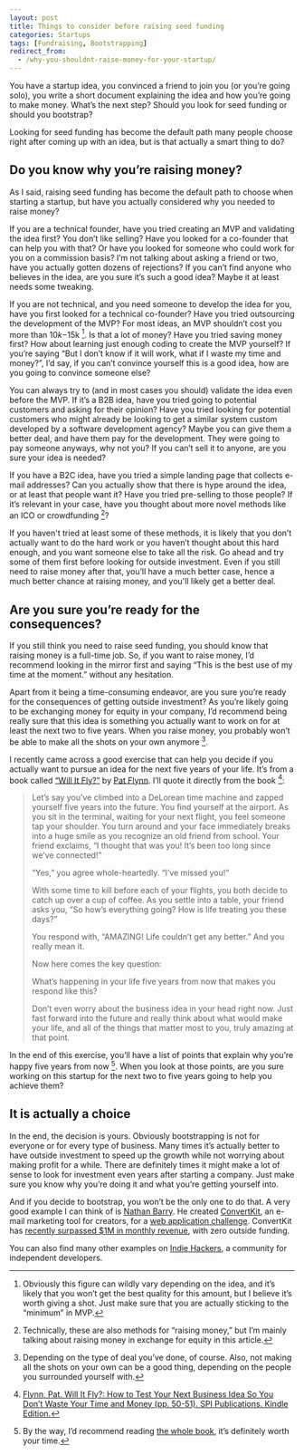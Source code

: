 ```yaml
---
layout: post
title: Things to consider before raising seed funding
categories: Startups
tags: [Fundraising, Bootstrapping]
redirect_from:
  - /why-you-shouldnt-raise-money-for-your-startup/
---
```


You have a startup idea, you convinced a friend to join you (or you’re going solo), you write a short document explaining the idea and how you’re going to make money. What’s the next step? Should you look for seed funding or should you bootstrap?

Looking for seed funding has become the default path many people choose right after coming up with an idea, but is that actually a smart thing to do?

## Do you know why you’re raising money?
As I said, raising seed funding has become the default path to choose when starting a startup, but have you actually considered why you needed to raise money?

If you are a technical founder, have you tried creating an MVP and validating the idea first? You don’t like selling? Have you looked for a co-founder that can help you with that? Or have you looked for someone who could work for you on a commission basis? I’m not talking about asking a friend or two, have you actually gotten dozens of rejections? If you can’t find anyone who believes in the idea, are you sure it’s such a good idea? Maybe it at least needs some tweaking.

If you are not technical, and you need someone to develop the idea for you, have you first looked for a technical co-founder? Have you tried outsourcing the development of the MVP? For most ideas, an MVP shouldn’t cost you more than $10k-$15k [^1]. Is that a lot of money? Have you tried saving money first? How about learning just enough coding to create the MVP yourself? If you’re saying “But I don’t know if it will work, what if I waste my time and money?”, I’d say, if you can’t convince yourself this is a good idea, how are you going to convince someone else?

You can always try to (and in most cases you should) validate the idea even before the MVP. If it’s a B2B idea, have you tried going to potential customers and asking for their opinion? Have you tried looking for potential customers who might already be looking to get a similar system custom developed by a software development agency? Maybe you can give them a better deal, and have them pay for the development. They were going to pay someone anyways, why not you? If you can’t sell it to anyone, are you sure your idea is needed?

If you have a B2C idea, have you tried a simple landing page that collects e-mail addresses? Can you actually show that there is hype around the idea, or at least that people want it? Have you tried pre-selling to those people? If it’s relevant in your case, have you thought about more novel methods like an ICO or crowdfunding [^2]?

If you haven't tried at least some of these methods, it is likely that you don’t actually want to do the hard work or you haven’t thought about this hard enough, and you want someone else to take all the risk. Go ahead and try some of them first before looking for outside investment. Even if you still need to raise money after that, you’ll have a much better case, hence a much better chance at raising money, and you'll likely get a better deal.

## Are you sure you’re ready for the consequences?
If you still think you need to raise seed funding, you should know that raising money is a full-time job. So, if you want to raise money, I’d recommend looking in the mirror first and saying “This is the best use of my time at the moment.” without any hesitation.

Apart from it being a time-consuming endeavor, are you sure you’re ready for the consequences of getting outside investment? As you’re likely going to be exchanging money for equity in your company, I’d recommend being really sure that this idea is something you actually want to work on for at least the next two to five years. When you raise money, you probably won’t be able to make all the shots on your own anymore [^3].

I recently came across a good exercise that can help you decide if you actually want to pursue an idea for the next five years of your life. It’s from a book called [“Will It Fly?”](https://amzn.to/2rFurQG) by [Pat Flynn](https://www.smartpassiveincome.com/). I’ll quote it directly from the book [^4]:

> Let’s say you’ve climbed into a DeLorean time machine and zapped yourself five years into the future. You find yourself at the airport. As you sit in the terminal, waiting for your next flight, you feel someone tap your shoulder. You turn around and your face immediately breaks into a huge smile as you recognize an old friend from school. Your friend exclaims, “I thought that was you! It’s been too long since we’ve connected!”
>
> “Yes,” you agree whole-heartedly. “I’ve missed you!”
>
> With some time to kill before each of your flights, you both decide to catch up over a cup of coffee. As you settle into a table, your friend asks you, “So how’s everything going? How is life treating you these days?”
>
> You respond with, “AMAZING! Life couldn’t get any better.” And you really mean it.
>
> Now here comes the key question:
>
> What’s happening in your life five years from now that makes you respond like this?
>
> Don’t even worry about the business idea in your head right now. Just fast forward into the future and really think about what would make your life, and all of the things that matter most to you, truly amazing at that point.

In the end of this exercise, you’ll have a list of points that explain why you’re happy five years from now [^5]. When you look at those points, are you sure working on this startup for the next two to five years going to help you achieve them?

## It is actually a choice
In the end, the decision is yours. Obviously bootstrapping is not for everyone or for every type of business. Many times it’s actually better to have outside investment to speed up the growth while not worrying about making profit for a while. There are definitely times it might make a lot of sense to look for investment even years after starting a company. Just make sure you know why you’re doing it and what you’re getting yourself into.

And if you decide to bootstrap, you won’t be the only one to do that. A very good example I can think of is [Nathan Barry](http://nathanbarry.com/). He created [ConvertKit](https://mbsy.co/m3wjj), an e-mail marketing tool for creators, for a [web application challenge](http://nathanbarry.com/category/the-web-app-challenge/). ConvertKit has [recently surpassed $1M in monthly revenue](https://convertkit.baremetrics.com/), with zero outside funding.

You can also find many other examples on [Indie Hackers](https://www.indiehackers.com/), a community for independent developers.

[^1]: Obviously this figure can wildly vary depending on the idea, and it’s likely that you won’t get the best quality for this amount, but I believe it’s worth giving a shot. Just make sure that you are actually sticking to the “minimum” in MVP.
[^2]: Technically, these are also methods for “raising money,” but I’m mainly talking about raising money in exchange for equity in this article.
[^3]: Depending on the type of deal you’ve done, of course. Also, not making all the shots on your own can be a good thing, depending on the people you surrounded yourself with.
[^4]: [Flynn, Pat. Will It Fly?: How to Test Your Next Business Idea So You Don’t Waste Your Time and Money (pp. 50-51). SPI Publications. Kindle Edition.](https://amzn.to/2rFurQG)
[^5]: By the way, I’d recommend reading [the whole book](https://amzn.to/2rFurQG), it’s definitely worth your time.